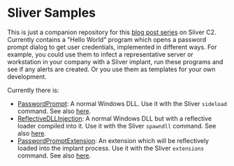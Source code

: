 # Sliver Samples

This is just a companion repository for this
[blog post series](https://dominicbreuker.com/post/learning_sliver_c2_01_installation/#series-overview)
on Sliver C2.
Currently contains a "Hello World" program which opens a password prompt dialog to get user credentials,
implemented in different ways.
For example, you could use them to infect a representative server or workstation in your company with a Sliver implant,
run these programs and see if any alerts are created.
Or you use them as templates for your own development.

Currently there is:
- [PasswordPrompt](./PasswordPrompt):
  A normal Windows DLL.
  Use it with the Sliver `sideload` command.
  See also [here](https://dominicbreuker.com/post/learning_sliver_c2_10_sideload/).
- [ReflectiveDLLInjection](./ReflectiveDLLInjection):
  A normal Windows DLL but with a reflective loader compiled into it.
  Use it with the Sliver `spawndll` command.
  See also [here](https://dominicbreuker.com/post/learning_sliver_c2_11_spawndll/).
- [PasswordPromptExtension](./PasswordPromptExtension):
  An extension which will be reflectively loaded into the implant process.
  Use it with the Sliver `extensions` command.
  See also [here](https://dominicbreuker.com/post/learning_sliver_c2_12_extensions/).
